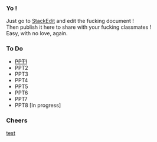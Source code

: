 ### Yo !

Just go to [StackEdit](https://stackedit.io/editor#) and edit the fucking document !  
Then publish it here to share with your fucking classmates !  
Easy, with no love, again.

### To Do

- [~~PPT1~~](https://github.com/C0ZEN/4MGT/edit/master/PPT1.md)
- PPT2
- PPT3
- PPT4
- PPT5
- PPT6
- PPT7
- PPT8 [In progress]

### Cheers
[test](PPT1.md)
